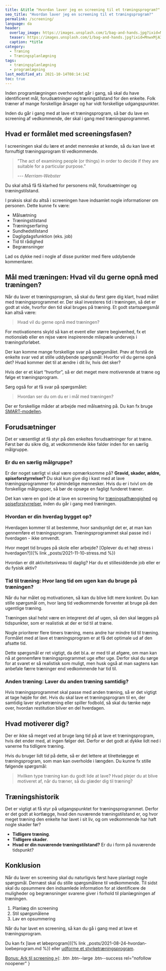 ```yaml
---
title: &title "Hvordan laver jeg en screening til et træningsprogram?"
seo_title: "Hvordan laver jeg en screening til et træningsprogram?"
permalink: /screening/
language: da
header:
  overlay_image: https://images.unsplash.com/1/bag-and-hands.jpg?ixid=MnwxMjA3fDB8MHxwaG90by1wYWdlfHx8fGVufDB8fHx8&ixlib=rb-1.2.1&auto=format&fit=crop&h=630&w=1200&q=60
  teaser: https://images.unsplash.com/1/bag-and-hands.jpg?ixid=MnwxMjA3fDB8MHxwaG90by1wYWdlfHx8fGVufDB8fHx8&ixlib=rb-1.2.1&auto=format&fit=crop&h=300&w=400&q=10
  caption: *title
category:
  - Træning
  - Træningsplanlægning
tags:
  - træningsplanlægning
  - programlægning
last_modified_at: 2021-10-14T08:14:14Z
toc: true
---
```


Inden programlægningen overhovedet går i gang, så skal du have identificeret mål, forudsætninger og træningstilstand for den enkelte. Folk træner af mange forskellige årsager og har vidt forskellige udgangspunkter.

Inden du går i gang med at lave et træningsprogram, så bør du lave en screening af vedkommende, der skal i gang med træningsprogrammet.

## Hvad er formålet med screeningsfasen?

I screeningen skal du lære et andet menneske at kende, så du kan lave et fornuftigt træningsprogram til vedkommende.

> ”The act of examining people (or things) in order to decide if they are suitable for a particular purpose.”
>
> --- <cite>Merriam-Webster</cite>

Du skal altså få få klarhed for personens mål, forudsætninger og træningstilstand.

I praksis skal du altså i screeningen have indsamlet nogle informationer om personen. Dette kunne fx være:

- Målsætning​
- Træningstilstand​
- Træningserfaring​
- Sundhedstilstand​
- Dagligdagsfunktion (eks. job)​
- Tid til rådighed​
- Begrænsninger

Lad os dykke ned i nogle af disse punkter med flere uddybende kommentarer.

## Mål med træningen: Hvad vil du gerne opnå med træningen?

Når du laver et træningsprogram, så skal du først gøre dig klart, hvad målet med træningsprogrammet er. Der skal investeres tid i træningen, så det er godt at vide, hvorfor den tid skal bruges på træning. Et godt startspørgsmål kan altså være:

> Hvad vil du gerne opnå med træningen?

For motivationens skyld så kan et event eller større begivenhed, fx et motionsløb eller en rejse være inspirerende milepæle undervejs i træningsforløbet.

Der kan komme mange forskellige svar på spørgsmålet. Prøv at forstå de enkelte svar ved at stille uddybende spørgsmål: Hvorfor vil du gerne opnå det? Hvad kommer det til at ændre i dit liv, hvis det sker?

Hvis der er et klart “hvorfor”, så er det meget mere motiverende at træne og følge et træningsprogram.

Sørg også for at få svar på spørgsmålet:

> Hvordan ser du om du er i mål med træningen?

Der er forskellige måder at arbejde med målsætning på. Du kan fx bruge [SMART-modellen](/smart/).

## Forudsætninger

Det er væsentligt at få styr på den enkeltes forudsætninger for at træne. Først bør du sikre dig, at vedkommende ikke falder inden for en særlig målgruppe.

### Er du en særlig målgruppe?

Er der noget særligt vi skal være opmærksomme på? **Gravid, skader, ældre, spiseforstyrrelser?** Du skal kun give dig i kast med at lave træningsprogrammer for almindelige mennesker. Hvis du er i tvivl om de forskellige målgrupper, så bør de opsøge en fagligt funderet træner.

Det kan være en god ide at lave en screening for [træningsafhængighed](/traeningsafhaengighed/) og [spiseforstyrrelser](/spiseforstyrrelser/), inden du går i gang med træningen.

### Hvordan er din hverdag bygget op?

Hverdagen kommer til at bestemme, hvor sandsynligt det er, at man kan gennemføre et træningsprogram. Træningsprogrammet skal passe ind i hverdagen - ikke omvendt.

Hvor meget tid bruges på skole eller arbejde? [Oplever du et højt stress i hverdagen?]({% link _posts/2021-11-10-stress.md %})

Hvordan er dit aktivitetsniveau til daglig? Har du et stillesiddende job eller er du fysisk aktiv?

### Tid til træning: Hvor lang tid om ugen kan du bruge på træningen?

Når du har målet og motivationen, så kan du blive lidt mere konkret. Du kan stille spørgsmål om, hvor lang tid vedkommende forventer at bruge på den ugentlige træning.

Træningen skal helst være en integreret del af ugen, så den skal lægges på tidspunkter, som er realistisk at der er tid til at træne.

Nogle prioriterer flere timers træning, mens andre har mindre tid til træning. Formålet med at lave et træningsprogram er at få det optimale ud af den afsatte tid.

Dette spørgsmål er ret vigtigt, da det bl.a. er med til at afgøre, om man kan nå at gennemføre træningsprogrammet uge efter uge. Derfor skal du sørge for at svaret er så realistisk som muligt, men husk også at man sagtens kan anbefale færre træninger end vedkommende har tid til.

### Anden træning: Laver du anden træning samtidig?

Hvis træningsprogrammet skal passe med anden træning, så er det vigtigt at tage højde for det. Hvis du skal lave et træningsprogram til en, der samtidig laver styrketræning eller spiller fodbold, så skal du tænke nøje over, hvordan restitution bliver en del hverdagen.

## Hvad motiverer dig?

Der er ikke så meget ved at bruge lang tid på at lave et træningsprogram, hvis det ender med, at ingen følger det. Derfor er det godt at dykke lidt ned i vanerne fra tidligere træning.

Hvis du bruger lidt tid på dette, så er det lettere at tilrettelægge et træningsprogram, som man kan overholde i længden. Du kunne fx stille følgende spørgsmål:

> Hvilken type træning kan du godt lide at lave? Hvad plejer du at blive motiveret af, når du træner, så du glæder dig til træning?

## Træningshistorik

Det er vigtigt at få styr på udgangspunktet for træningsprogrammet. Derfor er det godt at kortlægge, hvad den nuværende træningstilstand er, og hvor meget træning den enkelte har lavet i sit liv, og om vedkommende har haft nogle skader før?

- **Tidligere træning**.
- **Tidligere skader**.
- **Hvad er din nuværende træningstilstand?** Er du i form på nuværende tidspunkt?

## Konklusion

Når du laver en screening skal du naturligvis først have planlagt nogle spørgsmål. Dernæst skal du stille spørgsmålene til vedkommende. Til sidst skal du opsummere den indsamlede information for at identificere de muligheder og begrænsninger svarene giver i forhold til planlægningen af træningen.

1. Planlæg din screening
2. Stil spørgsmålene
3. Lav en opsummering

Når du har lavet en screening, så kan du gå i gang med at lave et træningsprogram.

Du kan fx [lave et løbeprogram]({% link _posts/2021-08-24-hvordan-loebeprogram.md %}) eller [udforme et styrketræningsprogram](/traeningsprogram-programlaegning-styrketraening/).

[<i class='fas fa-file-alt'></i> Bonus: Ark til screening »](https://docs.google.com/document/d/1XHq9-ydpCJ1ggxoKHUvP_MoyKJuVwLF4MZLfuaDZSCQ/copy){: .btn .btn--large .btn--success rel="nofollow noopener" }
